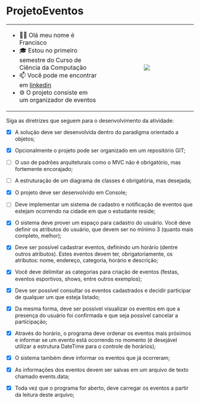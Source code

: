# ProjetoEventos
<table align = "center">
<tr border="none">
<td width="50%" align="left"> 
  
- 🧛‍♂️ Olá meu nome é Francisco
- 🎓 Estou no primeiro semestre do Curso de Ciência da Computação
- 📫 Você pode me encontrar em <a href="https://www.linkedin.com/in/francisco-vasques-mendes/">linkedin</a>
- ⚙️ O projeto consiste em um organizador de eventos
  
</td>
      <td width="50%" align="center">
        <img src="https://github.com/Fvm94/ProjetoEventos/blob/main/exemploProjeto.gif" />
      </td>
    </tr>
  </table>


Siga as diretrizes que seguem para o desenvolvimento da atividade:​

- [x] A solução deve ser desenvolvida dentro do paradigma orientado a objetos;​ 

- [x] Opcionalmente o projeto pode ser organizado em um repositório GIT;​

- [ ] O uso de padrões arquiteturais como o MVC não é obrigatório, mas fortemente encorajado;​

- [ ] A estruturação de um diagrama de classes é obrigatória, mas desejada;​

- [x] O projeto deve ser desenvolvido em Console;​

- [ ] Deve implementar um sistema de cadastro e notificação de eventos que estejam ocorrendo na cidade em que o estudante reside;​

- [x] O sistema deve prover um espaço para cadastro do usuário. Você deve definir os atributos do usuário, que devem ser no mínimo 3 (quanto mais completo, melhor);​

- [x] Deve ser possível cadastrar eventos, definindo um horário (dentre outros atributos). Estes eventos devem ter, obrigatoriamente, os atributos: nome, endereço, categoria, horário e descrição;​

- [x] Você deve delimitar as categorias para criação de eventos (festas, eventos esportivos, shows, entre outros exemplos);​

- [x] Deve ser possível consultar os eventos cadastrados e decidir participar de qualquer um que esteja listado; ​

- [x] Da mesma forma, deve ser possível visualizar os eventos em que a presença do usuário foi confirmada e que seja possível cancelar a participação;​

- [x] Através do horário, o programa deve ordenar os eventos mais próximos e informar se um evento está ocorrendo no momento (é desejável utilizar a estrutura DateTime para o controle de horários);​

- [x] O sistema também deve informar os eventos que já ocorreram;​

- [x] As informações dos eventos devem ser salvas em um arquivo de texto chamado events.data;​

- [x] Toda vez que o programa for aberto, deve carregar os eventos a partir da leitura deste arquivo; ​
